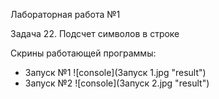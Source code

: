 Лабораторная работа №1

Задача 22. Подсчет символов в строке

Скрины работающей программы:
* Запуск №1
![сonsole](Запуск 1.jpg "result")
* Запуск №2
![сonsole](Запуск 2.jpg "result")
